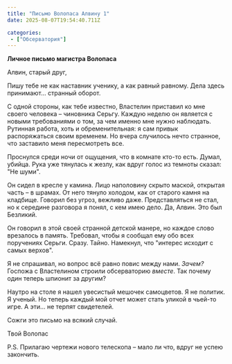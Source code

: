 ```yaml
---
title: "Письмо Волопаса Алвину 1"
date: 2025-08-07T19:54:40.711Z

categories:
 - ["Обсерватория"]
---
```


**Личное письмо магистра Волопаса**

Алвин, старый друг,

Пишу тебе не как наставник ученику, а как равный равному. Дела здесь
принимают... странный оборот.

С одной стороны, как тебе известно, Властелин приставил ко мне своего
человека – чиновника Серьгу. Каждую неделю он является с новыми
требованиями о том, за чем именно мне нужно наблюдать. Рутинная работа,
хоть и обременительная: я сам привык распоряжаться своим временем. Но
вчера случилось нечто странное, что заставило меня пересмотреть все.

Проснулся среди ночи от ощущения, что в комнате кто-то есть. Думал,
убийца. Рука уже тянулась к жезлу, как вдруг голос из темноты сказал:
"Не шуми".

Он сидел в кресле у камина. Лицо наполовину скрыто маской, открытая
часть – в шрамах. От него тянуло холодом, как от старого камня на
кладбище. Говорил без угроз, вежливо даже. Представляться не стал, но к
середине разговора я понял, с кем имею дело. Да, Алвин. Это был
Безликий.

Он говорил в этой своей странной детской манере, но каждое слово
врезалось в память. Требовал, чтобы я сообщал ему обо всех поручениях
Серьги. Сразу. Тайно. Намекнул, что "интерес исходит с самых верхов".

Я не спрашивал, но вопрос всё равно повис между нами. *Зачем?* Госпожа с
Властелином строили обсерваторию *вместе*. Так почему один теперь
шпионит за другим?

Наутро на столе я нашел увесистый мешочек самоцветов. Я не политик. Я
ученый. Но теперь каждый мой отчет может стать уликой в чьей-то игре. А
эти... не терпят свидетелей.

Сожги это письмо на всякий случай.

Твой Волопас

P.S. Прилагаю чертежи нового телескопа – мало ли что, вдруг не успею
закончить.
